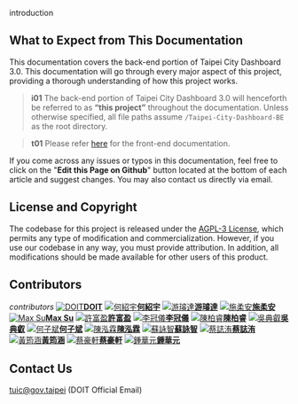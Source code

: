 <tpl>introduction</tpl>

## What to Expect from This Documentation

This documentation covers the back-end portion of Taipei City Dashboard 3.0. This documentation will go through every major aspect of this project, providing a thorough understanding of how this project works.

> **i01**
> The back-end portion of Taipei City Dashboard 3.0 will henceforth be referred to as **“this project”** throughout the documentation. Unless otherwise specified, all file paths assume `/Taipei-City-Dashboard-BE` as the root directory.

> **t01**
> Please refer [here](/front-end) for the front-end documentation.

If you come across any issues or typos in this documentation, feel free to click on the "**Edit this Page on Github**" button located at the bottom of each article and suggest changes. You may also contact us directly via email.

## License and Copyright

The codebase for this project is released under the [AGPL-3 License](https://github.com/tpipei-doit/Taipei-City-Dashboard/blob/main/LICENSE), which permits any type of modification and commercialization. However, if you use our codebase in any way, you must provide attribution. In addition, all modifications should be made available for other users of this product.

## Contributors

_contributors_
[![DOIT](/images/contributors/doit.png)**DOIT**](https://tuic.gov.taipei)
[![何紹宇](https://avatars.githubusercontent.com/u/105908220?v=4)**何紹宇**](https://github.com/igorho2000)
[![游璿達](https://avatars.githubusercontent.com/u/28524902?v=4)**游璿達**](https://github.com/iimahao)
[![施柔安](https://avatars.githubusercontent.com/u/38744279?v=4)**施柔安**](https://github.com/ann125697)
[![Max Su](https://avatars.githubusercontent.com/u/24913710?v=4)**Max Su**](https://github.com/hsuanchi)
[![許富盈](https://avatars.githubusercontent.com/u/95673941?v=4)**許富盈**](https://github.com/fuyingxx0)
[![李冠儀](https://avatars.githubusercontent.com/u/58414317?v=4)**李冠儀**](https://github.com/gary920209)
[![陳柏睿](https://avatars.githubusercontent.com/u/90591931?v=4)**陳柏睿**](https://github.com/rakechen-0307)
[![吳典叡](https://avatars.githubusercontent.com/u/92157987?v=4)**吳典叡**](https://github.com/dienruei123)
[![何子斌](https://avatars.githubusercontent.com/u/43328591?v=4)**何子斌**](https://github.com/ntubrian)
[![陳泓霖](https://avatars.githubusercontent.com/u/96641400?v=4)**陳泓霖**](https://github.com/Holin5566)
[![蘇詠智](https://avatars.githubusercontent.com/u/43024271?v=4)**蘇詠智**](https://github.com/scott9909041)
[![蔡誌洧](https://avatars.githubusercontent.com/u/103926221?v=4)**蔡誌洧**](https://github.com/robin502071)
[![黃筠涵](https://avatars.githubusercontent.com/u/104147108?v=4)**黃筠涵**](https://github.com/yhanh)
[![蔡豪軒](https://avatars.githubusercontent.com/u/42313425?v=4)**蔡豪軒**](https://github.com/ttom525tw)
[![鍾華元](https://avatars.githubusercontent.com/u/12794672?v=4)**鍾華元**](https://github.com/Howard-Chung)

## Contact Us

tuic@gov.taipei (DOIT Official Email)
